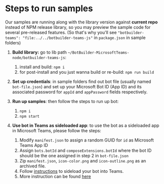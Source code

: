 # Steps to run samples

Our samples are running along with the library version against **current repo** instead of NPM release library, so you may preview the sample code for several pre-released features. (So that's why you'll see `"botbuilder-teams": "file:../../botbuilder-teams-js"` in `package.json` in sample folders)

1. **Build library:** go to lib path `~/BotBuilder-MicrosoftTeams-node/botbuilder-teams-js`:
    1. install and build: `npm i`
    2. for post-install and you just wanna build or re-build: `npm run build`

2. **Set up credentials**: in sample folders find out bot file (usually named `bot-file.json`) and set up your Microsoft Bot ID (App ID) and its associated password for `appId` and `appPassword` fields respectively.

3. **Run up samples**: then follow the steps to run up bot:
    1. `npm i`
    2. `npm start`

4. **Use bot in Teams as sideloaded app**: to use the bot as a sideloaded app in Microsoft Teams, please follow the steps:
    1. Modify `manifest.json` to assign a random GUID for `id` as Microsoft Teams App ID
    2. Assign `bots.botId` and `composeExtensions.botId` where the bot ID should be the one assigned in step 2 in `bot-file.json`
    3. Zip `manifest.json`, `icon-color.png` and `icon-outline.png` as an archived file. 
    4. Follow [instructions](https://docs.microsoft.com/en-us/microsoftteams/platform/concepts/apps/apps-upload) to sideload your bot into Teams.
    5. More instruction can be found [here](https://docs.microsoft.com/en-us/microsoftteams/platform/get-started/get-started-nodejs-app-studio)